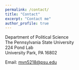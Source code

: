 ```yaml
---
permalink: /contact/
title: "Contact"
excerpt: "Contact me"
author_profile: true
---
```


Department of Political Science<br>
The Pennsylvania State University<br>
224 Pond Lab<br>
University Park, PA 16802

Email: mvn5218@psu.edu
